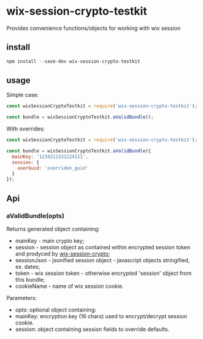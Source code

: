 # wix-session-crypto-testkit

Provides convenience functions/objects for working with wix session

## install

```js
npm install --save-dev wix-session-crypto-testkit
```

## usage

Simple case:

```js
const wixSessionCryptoTestkit = require('wix-session-crypto-testkit');

const bundle = wixSessionCryptoTestkit.aValidBundle();
```

With overrides:

```js
const wixSessionCryptoTestkit = require('wix-session-crypto-testkit');

const bundle = wixSessionCryptoTestkit.aValidBundle({
  mainKey: '1234211331224111',
  session: {
    userGuid: 'overriden_guid'
  }
});
```

## Api

### aValidBundle(opts)
Returns generated object containing:
 - mainKey - main crypto key;
 - session - session object as contained within encrypted session token and prodyced by [wix-session-crypto](../wix-session-crypto);
 - sessionJson - jsonified session object - javascript objects stringified, ex. dates;
 - token - wix session token - otherwise encrypted 'session' object from this bundle;
 - cookieName - name of wix session cookie.
 
Parameters:
 - opts: optional object containing:
  - mainKey: encryption key (16 chars) used to encrypt/decrypt session cookie.
  - session: object containing session fields to override defaults.